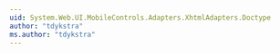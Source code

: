 ```yaml
---
uid: System.Web.UI.MobileControls.Adapters.XhtmlAdapters.Doctype
author: "tdykstra"
ms.author: "tdykstra"
---
```

